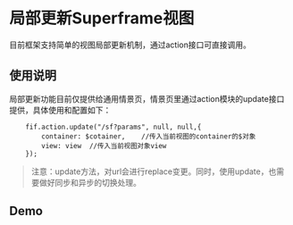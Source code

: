 # 局部更新Superframe视图

目前框架支持简单的视图局部更新机制，通过action接口可直接调用。

## 使用说明

局部更新功能目前仅提供给通用情景页，情景页里通过action模块的update接口提供，具体使用和配置如下：

```
    fif.action.update("/sf?params", null, null,{
        container: $cotainer,    //传入当前视图的container的$对象
        view: view  //传入当前视图对象view
    });

```

>注意：update方法，对url会进行replace变更。同时，使用update，也需要做好同步和异步的切换处理。

## Demo

